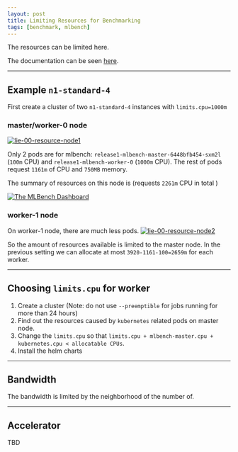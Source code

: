 ```yaml
---
layout: post
title: Limiting Resources for Benchmarking
tags: [benchmark, mlbench]
---
```


The resources can be limited here. 

The documentation can be seen [here](https://mlbench.readthedocs.io/en/develop/installation.html#helm-chart-values).

---
## Example `n1-standard-4`

First create a cluster of two `n1-standard-4` instances with `limits.cpu=1000m`

### master/worker-0 node

<a href="{{ site.baseurl }}public/images/blog/drafts/lie-00-resource-node1.png" data-lightbox="Dashboard_Index" data-title="lie-00-resource-node1">
  <img src="{{ site.baseurl }}public/images/blog/drafts/lie-00-resource-node1.png" alt="lie-00-resource-node1" style="max-width:100%;"/>
</a>

Only 2 pods are for mlbench: `release1-mlbench-master-6448bfb454-sxm2l` (`100m` CPU) and `release1-mlbench-worker-0` (`1000m` CPU). The rest of pods request `1161m` of CPU and `750MB` memory.

The summary of resources on this node is (requests `2261m` CPU in total )

<a href="{{ site.baseurl }}public/images/blog/drafts/lie-00-resource-node1-summary.png" data-lightbox="Dashboard_Index" data-title="The MLBench Dashboard">
  <img src="{{ site.baseurl }}public/images/blog/drafts/lie-00-resource-node1-summary.png" alt="The MLBench Dashboard" style="max-width:100%;"/>
</a>

### worker-1 node
On worker-1 node, there are much less pods.
<a href="{{ site.baseurl }}public/images/blog/drafts/lie-00-resource-node2.png" data-lightbox="Dashboard_Index" data-title="lie-00-resource-node2">
  <img src="{{ site.baseurl }}public/images/blog/drafts/lie-00-resource-node2.png" alt="lie-00-resource-node2" style="max-width:100%;"/>
</a>

So the amount of resources available is limited to the master node. In the previous setting we can allocate at most `3920-1161-100=2659m` for each worker.

---
## Choosing `limits.cpu` for worker
1. Create a cluster (Note: do not use `--preemptible` for jobs running for more than 24 hours)
2. Find out the resources caused by `kubernetes` related pods on master node.
3. Change the `limits.cpu` so that `limits.cpu + mlbench-master.cpu + kubernetes.cpu < allocatable CPUs`.
4. Install the helm charts

---
## Bandwidth
The bandwidth is limited by the neighborhood of the number of.

---
## Accelerator
TBD